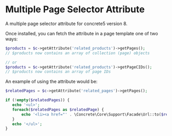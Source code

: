 # Multiple Page Selector Attribute

A multiple page selector attribute for concrete5 version 8.

Once installed, you can fetch the attribute in a page template one of two ways:

```php
$products = $c->getAttribute('related_products')->getPages();
// $products now contains an array of collection (page) objects

// or 
$products = $c->getAttribute('related_products')->getPageCIDs();
// $products now contains an array of page IDs

```

An example of using the attribute would be:
```php
$relatedPages = $c->getAttribute('related_pages')->getPages();

if (!empty($relatedPages)) { 
   echo '<ul>';
   foreach($relatedPages as $relatedPage) {
       echo '<li><a href="' . \Concrete\Core\Support\Facade\Url::to($relatedPage) . '">'. h($relatedPage->getCollectionName()). '</a></li>';
   }
   echo '</ul>';
}
```
